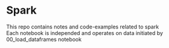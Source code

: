 # Spark
This repo contains notes and code-examples related to spark \
Each notebook is independed and operates on data initiated by 00_load_dataframes notebook
